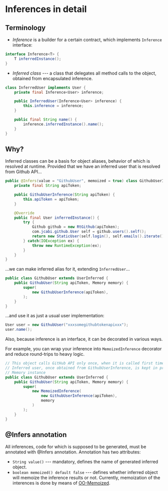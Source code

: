 # Inferences in detail

## Terminology

- *Inference* is a builder for a certain contract, which implements `Inference` interface:

```java
interface Inference<T> {
    T inferredInstance();
}
```

- *Inferred class* --- a class that delegates all method calls to the object, obtained from encapsulated inference.

```java
class InferredUser implements User {
    private final Inference<User> inference;

    public InferredUser(Inference<User> inference) {
        this.inference = inference;
    }

    public final String name() {
        inference.inferredInstance().name();
    }
}
```

## Why?

Inferred classes can be a basis for object aliases, behavior of which is resolved at runtime.
Provided that we have an inferred user that is resolved from Github API...

```java
public @Infers(value = "GithubUser", memoized = true) class GithubUserInference implements Inference<User> {
    private final String apiToken;

    public GithubUserInference(String apiToken) {
        this.apiToken = apiToken;
    }

    @Override
    public final User inferredInstance() {
        try {
            Github github = new RtGithub(apiToken);
            com.jcabi.github.User self = github.users().self();
            return new StaticUser(self.login(), self.emails().iterate());    
        } catch(IOException ex) {
            throw new RuntimeException(ex);
        }
    }
}
```

...we can make inferred alias for it, extending `InferredUser`...

```java
public class GithubUser extends UserInferred {
    public GithubUser(String apiToken, Memory memory) {
        super(
            new GithubUserInference(apiToken),
        );
    }
}
```
...and use it as just a usual user implementation: 

```java
User user = new GithubUser("xxxsomegithubtokenapixxx");
user.name();
```

Also, because inference is an interface, it can be decorated in various ways.

For example, you can wrap
your inference into `MemoizedInference` decorator and reduce round-trips
to heavy logic.

```java
// This object calls GitHub API only once, when it is called first time.
// Inferred user, once obtained from GithubUserInference, is kept in provided 
// Memory instance
public class GithubUser extends UserInferred {
    public GithubUser(String apiToken, Memory memory) {
        super(
            new MemoizedInference(
                new GithubUserInference(apiToken),
                memory
            )
        );
    }
}
```

## @Infers annotation

All inferences, code for which is supposed to be generated, must be annotated with @Infers
annotation. Annotation has two attributes:

- `String value()` --- mandatory, defines the name of generated inferred object.
- `boolean memoized() default false` --- defines whether inferred object will memoize the inference results or not. Currently, memoization
of the interences is done by means of [OO-Memoized](../oo-memoized).

